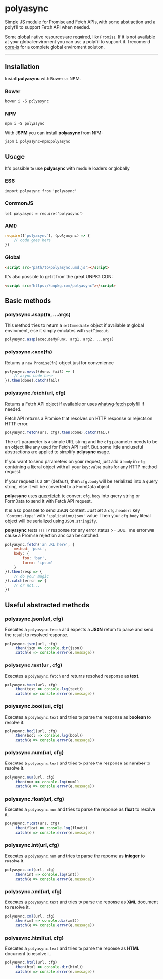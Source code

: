 # polyasync

Simple JS module for Promise and Fetch APIs, with some abstraction and a polyfill to support Fetch API when needed.

Some global native resources are required, like `Promise`. If it is not available at your global enviroment you can use a polyfill to support it. I recomend [core-js](https://www.npmjs.com/package/core-js) for a complete global enviroment solution.

***

## Installation

Install **polyasync** with Bower or NPM.

### Bower

`bower i -S polyasync`

### NPM

`npm i -S polyasync`

With **JSPM** you can install **polyasync** from NPM:

`jspm i polyasync=npm:polyasync`

## Usage

It's possible to use **polyasync** with module loaders or globally.

### ES6

`import polyasync from 'polyasync'`

### CommonJS

`let polyasync = require('polyasync')`

### AMD

```javascript
require(['polyasync'], (polyasync) => {
    // code goes here
})
```

### Global

```html
<script src="path/to/polyasync.umd.js"></script>
```

It's also possible to get it from the great UNPKG CDN:

```html
<script src="https://unpkg.com/polyasync"></script>
```

## Basic methods

### polyasync.asap(fn, ...args)

This method tries to return a `setImmediate` object if available at global enviroment, else it simply emulates with `setTimeout`.

```javascript
polyasync.asap(executeMyFunc, arg1, arg2, ...args)
```

### polyasync.exec(fn)

Returns a `new Promise(fn)` object just for convenience.

```javascript
polyasync.exec((done, fail) => {
	// async code here
}).then(done).catch(fail)
```

### polyasync.fetch(url, cfg)

Returns a Fetch API object if available or uses [whatwg-fetch](https://www.npmjs.com/package/whatwg-fetch) polyfill if needed.

Fetch API returns a Promise that resolves on HTTP response or rejects on HTTP error.

```javascript
polyasync.fetch(url, cfg).then(done).catch(fail)
```

The `url` parameter is a simple URL string and the `cfg` parameter needs to be an object like any used for Fetch API itself. But, some little and useful abstractions are applied to simplify **polysync** usage.

If you want to send parameters on your request, just add a `body` in `cfg` containing a literal object with all your `key:value` pairs for any HTTP method request.

If your request is a `GET` (default), then `cfg.body` will be serialized into a query string, else it will be converted to a FormData object.

**polyasync** uses [queryfetch](https://www.npmjs.com/package/queryfetch) to convert `cfg.body` into query string or FormData to send it with Fetch API request.

It is also possible to send JSON content. Just set a `cfg.headers` key `'Content-type'` with `'application/json'` value. Then your `cfg.body` literal object will be serialized using `JSON.stringify`.

**polyasync** tests HTTP response for any error status >= 300. The error will cause a Promise rejection and can be catched.

```javascript
polyasync.fetch('an URL here', {
	method: 'post',
	body: {
		foo: 'bar',
		lorem: 'ipsum'
	}
}).then(resp => {
	// do your magic
}).catch(error => {
	// or not...
})
```

## Useful abstracted methods

### polyasync.json(url, cfg)

Executes a `polyasync.fetch` and expects a **JSON** return to parse and send the result to resolved response.

```javascript
polyasync.json(url, cfg)
	.then(json => console.dir(json))
	.catch(e => console.error(e.message))
```

### polyasync.text(url, cfg)

Executes a `polyasync.fetch` and returns resolved response as **text**.

```javascript
polyasync.text(url, cfg)
	.then(text => console.log(text))
	.catch(e => console.error(e.message))
```

### polyasync.bool(url, cfg)

Executes a `polyasync.text` and tries to parse the response as **boolean** to resolve it.

```javascript
polyasync.bool(url, cfg)
	.then(bool => console.log(bool))
	.catch(e => console.error(e.message))
```

### polyasync.num(url, cfg)

Executes a `polyasync.text` and tries to parse the response as **number** to resolve it.

```javascript
polyasync.num(url, cfg)
	.then(num => console.log(num))
	.catch(e => console.error(e.message))
```

### polyasync.float(url, cfg)

Executes a `polyasync.num` and tries to parse the reponse as **float** to resolve it.

```javascript
polyasync.float(url, cfg)
	.then(float => console.log(float))
	.catch(e => console.error(e.message))
```

### polyasync.int(url, cfg)

Executes a `polyasync.num` and tries to parse the reponse as **integer** to resolve it.

```javascript
polyasync.int(url, cfg)
	.then(int => console.log(int))
	.catch(e => console.error(e.message))
```

### polyasync.xml(url, cfg)

Executes a `polyasync.text` and tries to parse the reponse as **XML** document to resolve it.

```javascript
polyasync.xml(url, cfg)
	.then(xml => console.dir(xml))
	.catch(e => console.error(e.message))
```

### polyasync.html(url, cfg)

Executes a `polyasync.text` and tries to parse the reponse as **HTML** document to resolve it.

```javascript
polyasync.html(url, cfg)
	.then(html => console.dir(html))
	.catch(e => console.error(e.message))
